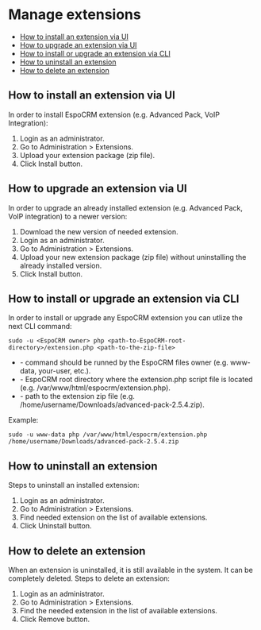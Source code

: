 # Manage extensions

* [How to install an extension via UI](#how-to-install-an-extension-via-ui)
* [How to upgrade an extension via UI](#how-to-upgrade-an-extension-via-ui)
* [How to install or upgrade an extension via CLI](#how-to-install-or-upgrade-an-extension-via-cli)
* [How to uninstall an extension](#how-to-uninstall-an-extension)
* [How to delete an extension](#how-to-delete-an-extension)

## How to install an extension via UI

In order to install EspoCRM extension (e.g. Advanced Pack, VoIP Integration):

1. Login as an administrator.
2. Go to Administration > Extensions.
3. Upload your extension package (zip file).
4. Click Install button.

## How to upgrade an extension via UI

In order to upgrade an already installed extension (e.g. Advanced Pack, VoIP integration) to a newer version:

1. Download the new version of needed extension.
2. Login as an administrator.
3. Go to Administration > Extensions.
4. Upload your new extension package (zip file) without uninstalling the already installed version.
5. Click Install button.

## How to install or upgrade an extension via CLI

In order to install or upgrade any EspoCRM extension you can utlize the next CLI command:

```
sudo -u <EspoCRM owner> php <path-to-EspoCRM-root-directory>/extension.php <path-to-the-zip-file>
```

* <EspoCRM owner> - command should be runned by the EspoCRM files owner (e.g. www-data, your-user, etc.).
* <path-to-EspoCRM-root-directory> - EspoCRM root directory where the extension.php script file is located (e.g. /var/www/html/espocrm/extension.php).
* <path-to-the-zip-file> - path to the extension zip file (e.g. /home/username/Downloads/advanced-pack-2.5.4.zip).

Example:

```
sudo -u www-data php /var/www/html/espocrm/extension.php /home/username/Downloads/advanced-pack-2.5.4.zip
```

## How to uninstall an extension

Steps to uninstall an installed extension:

1. Login as an administrator.
2. Go to Administration > Extensions.
3. Find needed extension on the list of available extensions.
4. Click Uninstall button.

## How to delete an extension

When an extension is uninstalled, it is still available in the system. It can be completely deleted. Steps to delete an extension:

1. Login as an administrator.
2. Go to Administration > Extensions.
3. Find the needed extension in the list of available extensions.
4. Click Remove button.
